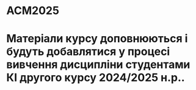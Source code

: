 # ACM2025
# Матеріали курсу доповнюються і будуть добавлятися у процесі вивчення дисципліни студентами КІ другого курсу 2024/2025 н.р..
